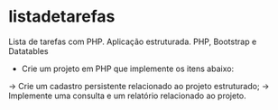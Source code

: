 # listadetarefas
Lista de tarefas com PHP. Aplicação estruturada. PHP, Bootstrap e Datatables
* Crie um projeto em PHP que implemente os itens abaixo:

-> Crie um cadastro persistente relacionado ao projeto estruturado;
-> Implemente uma consulta e um relatório relacionado ao projeto.
